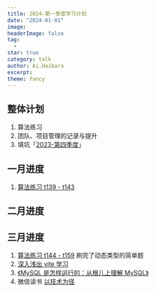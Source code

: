 ```yaml
---
title: 2024-第一季度学习计划
date: "2024-01-01"
image: 
headerImage: false
tag:
  -
star: true
category: talk
author: Ai.Haibara
excerpt: 
theme: fancy
---
```



## 整体计划

1. 算法练习
2. 团队、项目管理的记录与提升
3. 填坑「[2023-第四季度](https://lzs911.github.io/posts/2023-%E7%AC%AC%E5%9B%9B%E5%AD%A3%E5%BA%A6%E5%AD%A6%E4%B9%A0%E8%AE%A1%E5%88%92)」

## 一月进度

1. [算法练习 t139 - t143](https://github.com/LZS911/algorithm/tree/master/src/t139)

## 二月进度

## 三月进度

1. [算法练习 t144 - t159](https://github.com/LZS911/algorithm/tree/master/src/t144) 刷完了动态类型的简单题
2. [深入浅出 vite 学习](https://juejin.cn/book/7050063811973218341)
3. [《MySQL 是怎样运行的：从根儿上理解 MySQL》](https://relph1119.github.io/mysql-learning-notes/)
4. 微信读书 [以技术为径](https://weread.qq.com/web/reader/0fd32be0813ab7e2eg014499kaab325601eaab3238922e53?)
